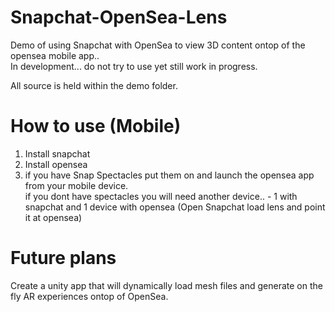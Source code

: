 # Snapchat-OpenSea-Lens
Demo of using Snapchat with OpenSea to view 3D content ontop of the opensea mobile app..<br />
In development... do not try to use yet still work in progress.

All source is held within the demo folder.

# How to use (Mobile)
1. Install snapchat
2. Install opensea
3. if you have Snap Spectacles put them on and launch the opensea app from your mobile device.<br />
if you dont have spectacles you will need another device.. -  1 with snapchat and 1 device with opensea (Open Snapchat load lens and point it at opensea)

# Future plans 
Create a unity app that will dynamically load mesh files and generate on the fly AR experiences ontop of OpenSea.
